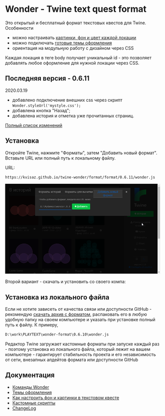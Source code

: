 # Wonder - Twine text quest format

Это открытый и бесплатный формат текстовых квестов для Twine. Особенности
- можно настраивать [картинки, фон и цвет каждой локации](docs/DESIGN.md)
- можно подключать [готовые темы оформления](format/templates/README.md) 
- ориентация на модульную работу с дизайном через CSS

Каждая локация в теге body получает уникальный id - это позволяет добавлять любое оформление для нужной локации через CSS.

## Последняя версия - 0.6.11
2020.03.19
- добавлено подключение внешних css через скрипт `Wonder.styleUrl('mystyle.css');`
- добавлена кнопка "Назад";
- добавлена история и отметка уже прочитанных страниц.

[Полный список изменений](docs/CHANGELOG.md)



## Установка 

Откройте Twine, нажмите "Форматы", затем "Добавить новый формат". Вставьте URL или полный путь к локальному файлу.

URL:
```html
https://kvisaz.github.io/twine-wonder/format/format/0.6.11/wonder.js
```

![Вставьте полный путь к файлу](docs/img/2020-02-07_184349.png)

Второй вариант - скачать и установить со своего компа:

## Установка из локального файла
Если не хотите зависеть от качества связи или доступности GitHub - рекомендую [скачать архив с форматом](format/format/0.6.11.zip), распаковать его в любую удобную папку на своем компьютере и указать при установке полный путь к файлу. К примеру, 
```html
D:\work\PLAYTEXT\wonder-format\0.6.10\wonder.js
```

Редактор Twine загружает кастомные форматы при запуске каждый раз - поэтому установка из локального файла, который лежит на вашем компьютере - гарантирует  стабильность проекта и его независимость от сети, внезапных апдейтов формата или доступности GitHub

## Документация
- [Команды Wonder](docs/WonderCommands.md)
- [Темы оформления](format/templates/README.md)
- [Как настроить фон и картинки в текстовом квесте](docs/DESIGN.md)
- [Кастомные скрипты](docs/Scripts.md)
- [ChangeLog](docs/CHANGELOG.md)
